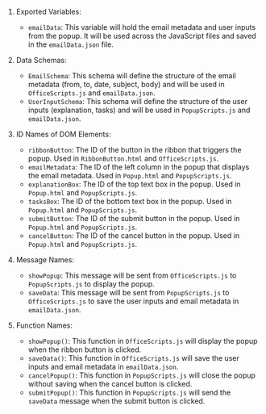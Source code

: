 1. Exported Variables:
   - `emailData`: This variable will hold the email metadata and user inputs from the popup. It will be used across the JavaScript files and saved in the `emailData.json` file.

2. Data Schemas:
   - `EmailSchema`: This schema will define the structure of the email metadata (from, to, date, subject, body) and will be used in `OfficeScripts.js` and `emailData.json`.
   - `UserInputSchema`: This schema will define the structure of the user inputs (explanation, tasks) and will be used in `PopupScripts.js` and `emailData.json`.

3. ID Names of DOM Elements:
   - `ribbonButton`: The ID of the button in the ribbon that triggers the popup. Used in `RibbonButton.html` and `OfficeScripts.js`.
   - `emailMetadata`: The ID of the left column in the popup that displays the email metadata. Used in `Popup.html` and `PopupScripts.js`.
   - `explanationBox`: The ID of the top text box in the popup. Used in `Popup.html` and `PopupScripts.js`.
   - `tasksBox`: The ID of the bottom text box in the popup. Used in `Popup.html` and `PopupScripts.js`.
   - `submitButton`: The ID of the submit button in the popup. Used in `Popup.html` and `PopupScripts.js`.
   - `cancelButton`: The ID of the cancel button in the popup. Used in `Popup.html` and `PopupScripts.js`.

4. Message Names:
   - `showPopup`: This message will be sent from `OfficeScripts.js` to `PopupScripts.js` to display the popup.
   - `saveData`: This message will be sent from `PopupScripts.js` to `OfficeScripts.js` to save the user inputs and email metadata in `emailData.json`.

5. Function Names:
   - `showPopup()`: This function in `OfficeScripts.js` will display the popup when the ribbon button is clicked.
   - `saveData()`: This function in `OfficeScripts.js` will save the user inputs and email metadata in `emailData.json`.
   - `cancelPopup()`: This function in `PopupScripts.js` will close the popup without saving when the cancel button is clicked.
   - `submitPopup()`: This function in `PopupScripts.js` will send the `saveData` message when the submit button is clicked.